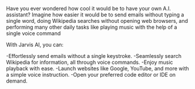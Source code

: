Have you ever wondered how cool it would be to have your own  A.I. assistant? Imagine how easier it would be to send emails without typing a single word, doing Wikipedia searches without opening web browsers, and performing many other daily tasks like playing music with the help of a single voice command

 With Jarvis AI, you can:

-Effortlessly send emails without a single keystroke.
-Seamlessly search Wikipedia for information, all through voice commands.
-Enjoy music playback with ease.
-Launch websites like Google, YouTube, and more with a simple voice instruction.
-Open your preferred code editor or IDE on demand.
